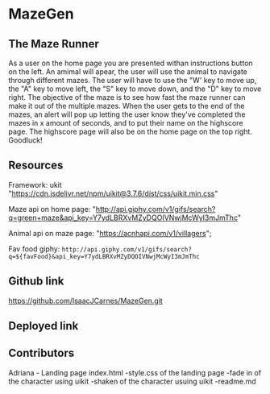 # MazeGen

## The Maze Runner
As a user on the home page you are presented withan instructions button on the left.
An amimal will apear, the user will use the animal to navigate through different mazes.
The user will have to use the "W' key to move up, the "A" key to move left, the "S" key to move down, and the "D" key to move right.
The objective of the maze is to see how fast the maze runner can make it out of the multiple mazes.
When the user gets to the end of the mazes, an alert will pop up letting the user know they've completed the mazes in x amount of seconds, and to put their name on the highscore page.
The highscore page will also be on the home page on the top right.
Goodluck!

## Resources
Framework: ukit 
"https://cdn.jsdelivr.net/npm/uikit@3.7.6/dist/css/uikit.min.css"

Maze api on home page: "http://api.giphy.com/v1/gifs/search?q=green+maze&api_key=Y7ydLBRXvMZyDQOIVNwjMcWyI3mJmThc"

Animal api on maze page: "https://acnhapi.com/v1/villagers";

Fav food giphy: `http://api.giphy.com/v1/gifs/search?q=${favFood}&api_key=Y7ydLBRXvMZyDQOIVNwjMcWyI3mJmThc`

## Github link
https://github.com/IsaacJCarnes/MazeGen.git

## Deployed link


## Contributors

Adriana - Landing page index.html -style.css of the landing page -fade in of the character using uikit -shaken of the character usuing uikit -readme.md


